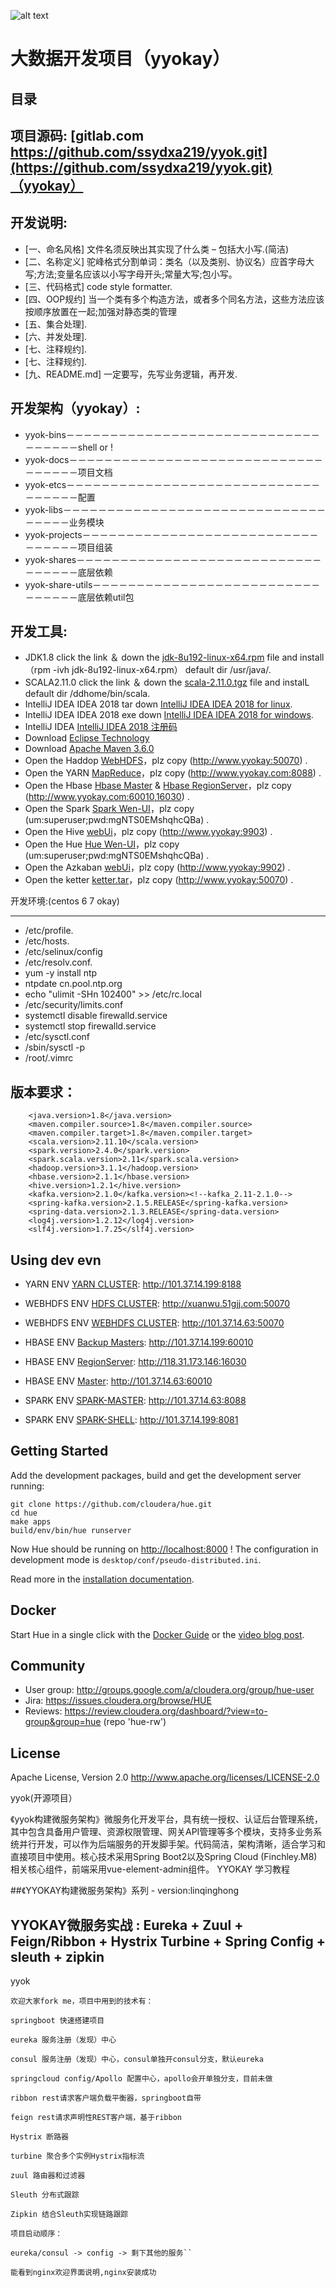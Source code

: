 ![alt text](http://www.yyokay.com "yyokay Logo")

大数据开发项目（yyokay）
================

目录
-----------

项目源码: [gitlab.com https://github.com/ssydxa219/yyok.git](https://github.com/ssydxa219/yyok.git)（yyokay）
----------------
开发说明:
----------------
   * [一、命名风格] 文件名须反映出其实现了什么类 – 包括大小写.(简洁)
   * [二、名称定义] 驼峰格式分割单词：类名（以及类别、协议名）应首字母大写;方法;变量名应该以小写字母开头;常量大写;包小写。
   * [三、代码格式] code style formatter.
   * [四、OOP规约] 当一个类有多个构造方法，或者多个同名方法，这些方法应该按顺序放置在一起;加强对静态类的管理
   * [五、集合处理].
   * [六、并发处理].       
   * [七、注释规约].
   * [七、注释规约].
   * [九、README.md] 一定要写，先写业务逻辑，再开发.
   
开发架构（yyokay）:
----------------
   * yyok-bins－－－－－－－－－－－－－－－－－－－－－－－－－－－－－－－－－－－shell or !
   * yyok-docs－－－－－－－－－－－－－－－－－－－－－－－－－－－－－－－－－－－项目文档
   * yyok-etcs－－－－－－－－－－－－－－－－－－－－－－－－－－－－－－－－－－－配置
   * yyok-libs－－－－－－－－－－－－－－－－－－－－－－－－－－－－－－－－－－－业务模块
   * yyok-projects－－－－－－－－－－－－－－－－－－－－－－－－－－－－－－－－－项目组装
   * yyok-shares－－－－－－－－－－－－－－－－－－－－－－－－－－－－－－－－－－底层依赖
   * yyok-share-utils－－－－－－－－－－－－－－－－－－－－－－－－－－－－－－－－底层依赖util包
   
开发工具:
----------------
   * JDK1.8 click the link ＆ down the [jdk-8u192-linux-x64.rpm](https://www.oracle.com/technetwork/java/javase/downloads/jdk8-downloads-2133151.html) file and install（rpm -ivh jdk-8u192-linux-x64.rpm） default dir /usr/java/.
   * SCALA2.11.0 click the link ＆ down the [scala-2.11.0.tgz](https://downloads.lightbend.com/scala/2.11.0/scala-2.11.0.tgz) file and instalL default dir /ddhome/bin/scala.
   * IntelliJ IDEA IDEA 2018 tar down [IntelliJ IDEA IDEA 2018 for linux](https://www.jetbrains.com/idea/download/download-thanks.html?platform=linux).
   * IntelliJ IDEA IDEA 2018 exe down [IntelliJ IDEA IDEA 2018 for windows](https://www.jetbrains.com/idea/download/download-thanks.html?platform=windows).
   * IntelliJ IDEA [IntelliJ IDEA 2018 注册码](http://idea.lanyus.com/)
   * Download [Eclipse Technology](http://www.eclipse.org/downloads/)
   * Download [Apache Maven 3.6.0](http://mirrors.hust.edu.cn/apache/maven/maven-3/3.6.0/binaries/apache-maven-3.6.0-bin.tar.gz) 
   * Open the Haddop [WebHDFS](http://www.yyokay:50070/dfshealth.html)，plz copy (http://www.yyokay:50070) .
   * Open the YARN [MapReduce](http://www.yyokay.com:8188)，plz copy (http://www.yyokay.com:8088) .
   * Open the Hbase [Hbase Master](http://www.yyokay.com:60010) & [Hbase RegionServer](http://www.yyokay.com:16030)，plz copy (http://www.yyokay.com:60010,16030) .
   * Open the Spark [Spark Wen-UI](http://www.yyokay:8080)，plz copy (um:superuser;pwd:mgNTS0EMshqhcQBa) .  
   * Open the Hive [webUi](http://www.yyokay:9903)，plz copy (http://www.yyokay:9903) .   
   * Open the Hue [Hue Wen-UI](http://www.yyokay:9901)，plz copy (um:superuser;pwd:mgNTS0EMshqhcQBa) .  
   * Open the Azkaban [webUi](http://www.yyokay:9902)，plz copy (http://www.yyokay:9902) .   
   * Open the ketter [ketter.tar](http://www.yyokay:50070/dfshealth.html)，plz copy (http://www.yyokay:50070) . 
   
开发环境:(centos 6 7 okay)

----------------
   * /etc/profile.
   * /etc/hosts.
   * /etc/selinux/config
   * /etc/resolv.conf.
   * yum -y install ntp
   * ntpdate cn.pool.ntp.org
   * echo "ulimit -SHn 102400" >> /etc/rc.local
   * /etc/security/limits.conf
   * systemctl disable firewalld.service 
   * systemctl stop firewalld.service
   * /etc/sysctl.conf
   * /sbin/sysctl -p
   * /root/.vimrc

版本要求：
----------------
        <java.version>1.8</java.version>
        <maven.compiler.source>1.8</maven.compiler.source>
        <maven.compiler.target>1.8</maven.compiler.target>
        <scala.version>2.11.10</scala.version>
        <spark.version>2.4.0</spark.version>
        <spark.scala.version>2.11</spark.scala.version>
        <hadoop.version>3.1.1</hadoop.version>
        <hbase.version>2.1.1</hbase.version>
        <hive.version>1.2.1</hive.version>
        <kafka.version>2.1.0</kafka.version><!--kafka_2.11-2.1.0-->
        <spring-kafka.version>2.1.5.RELEASE</spring-kafka.version>
        <spring-data.version>2.1.3.RELEASE</spring-data.version>
        <log4j.version>1.2.12</log4j.version>
        <slf4j.version>1.7.25</slf4j.version>  
        
Using dev evn
----------------

   * YARN ENV [YARN CLUSTER](http://101.37.14.199:8188): http://101.37.14.199:8188 
   
   * WEBHDFS ENV [HDFS CLUSTER](http://xuanwu.51gjj.com:50070): http://xuanwu.51gjj.com:50070

   * WEBHDFS ENV [WEBHDFS CLUSTER](http://101.37.14.63:50070): http://101.37.14.63:50070

   * HBASE ENV [Backup Masters](http://101.37.14.199:60010): http://101.37.14.199:60010

   * HBASE ENV [RegionServer](http://118.31.173.146:16030): http://118.31.173.146:16030

   * HBASE ENV [Master](http://101.37.14.63:60010): http://101.37.14.63:60010

   * SPARK ENV [SPARK-MASTER](http://101.37.14.63:8088): http://101.37.14.63:8088

   * SPARK ENV [SPARK-SHELL](http://101.37.14.199:8081): http://101.37.14.199:8081
   

Getting Started
---------------
Add the development packages, build and get the development server running:
```
git clone https://github.com/cloudera/hue.git
cd hue
make apps
build/env/bin/hue runserver
```
Now Hue should be running on [http://localhost:8000](http://localhost:8000) ! The configuration in development mode is ``desktop/conf/pseudo-distributed.ini``.

Read more in the [installation documentation](http://cloudera.github.io/hue/latest/admin-manual/manual.html#installation).


Docker
------
Start Hue in a single click with the [Docker Guide](https://github.com/cloudera/hue/tree/master/tools/docker) or the
[video blog post](http://gethue.com/getting-started-with-hue-in-2-minutes-with-docker/).


Community
-----------
   * User group: http://groups.google.com/a/cloudera.org/group/hue-user
   * Jira: https://issues.cloudera.org/browse/HUE
   * Reviews: https://review.cloudera.org/dashboard/?view=to-group&group=hue (repo 'hue-rw')


License
-----------
Apache License, Version 2.0
http://www.apache.org/licenses/LICENSE-2.0

yyok(开源项目）

《yyok构建微服务架构》微服务化开发平台，具有统一授权、认证后台管理系统，其中包含具备用户管理、资源权限管理、网关API管理等多个模块，支持多业务系统并行开发，可以作为后端服务的开发脚手架。代码简洁，架构清晰，适合学习和直接项目中使用。核心技术采用Spring Boot2以及Spring Cloud (Finchley.M8)相关核心组件，前端采用vue-element-admin组件。
YYOKAY 学习教程

##《YYOKAY构建微服务架构》系列 - version:linqinghong
## YYOKAY微服务实战 : Eureka + Zuul + Feign/Ribbon + Hystrix Turbine + Spring Config + sleuth + zipkin

 yyok

	欢迎大家fork me，项目中用到的技术有：
	
	springboot 快速搭建项目
	
	eureka 服务注册（发现）中心
	
	consul 服务注册（发现）中心，consul单独开consul分支，默认eureka
	
	springcloud config/Apollo 配置中心，apollo会开单独分支，目前未做
	
	ribbon rest请求客户端负载平衡器，springboot自带
	
	feign rest请求声明性REST客户端，基于ribbon
	
	Hystrix 断路器
	
	turbine 聚合多个实例Hystrix指标流
	
	zuul 路由器和过滤器
	
	Sleuth 分布式跟踪
	
	Zipkin 结合Sleuth实现链路跟踪
	
	项目启动顺序：
	
	eureka/consul -> config -> 剩下其他的服务``
	
	能看到nginx欢迎界面说明,nginx安装成功

